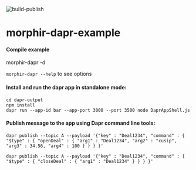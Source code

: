 ![build-publish](https://github.com/reesh-a/morphir-dapr-example/workflows/build-publish/badge.svg)

# morphir-dapr-example


#### Compile example

morphir-dapr -d

`morphir-dapr --help` to see options
 
#### Install and run the dapr app in standalone mode:
```
cd dapr-output
npm install
dapr run --app-id bar --app-port 3000 --port 3500 node DaprAppShell.js
```

#### Publish message to the app using Dapr command line tools:
```
dapr publish --topic A --payload '{"key" : "Deal1234", "command" : { "$type" : { "openDeal" : { "arg1" : "Deal1234", "arg2" : "cusip", "arg3" : 34.56, "arg4" : 100 } } } }'

dapr publish --topic A --payload '{"key" : "Deal1234", "command" : { "$type" : { "closeDeal" : { "arg1" : "Deal1234" } } } }'
```
